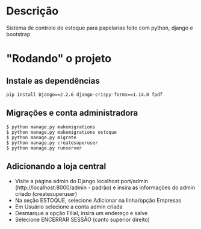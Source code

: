 # Descrição
Sistema de controle de estoque para papelarias feito com python, django e bootstrap

# "Rodando" o projeto
## Instale as dependências
`pip install Django==2.2.6 django-crispy-forms==1.14.0 fpdf`

## Migrações e conta administradora
``` console
$ python manage.py makemigrations
$ python manage.py makemigrations estoque
$ python manage.py migrate
$ python manage.py createsuperuser
$ python manage.py runserver
```
## Adicionando a loja central
- Visite a página admin do Django localhost:port/admin (http://localhost:8000/admin - padrão) e insira as informações do admin criado (createsuperuser)
- Na seção ESTOQUE, selecione Adicionar na linha/opção Empresas
- Em Usuário selecione a conta admin criada
- Desmarque a opção Filial, insira um endereço e salve
- Selecione ENCERRAR SESSÃO (canto superior direito)
